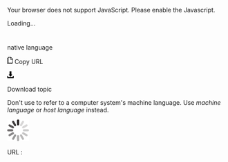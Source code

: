 Your browser does not support JavaScript. Please enable the Javascript.

Loading...

# 

native language

![Copy URL](native-language_files/Copy.png)
Copy URL

![Download](native-language_files/Download.png)

Download topic

Don't use to refer to a computer system's machine language. Use *machine language* or *host language* instead.

![In progress](native-language_files/activity-large.gif)

URL :
